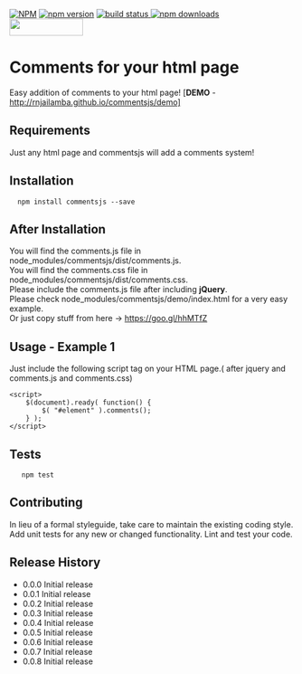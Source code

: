 [![NPM](https://nodei.co/npm/commentsjs.png?downloads=true&downloadRank=true&stars=true)](https://www.npmjs.com/package/commentsjs)
[![npm version](https://badge.fury.io/js/commentsjs.svg)](https://www.npmjs.com/package/commentsjs)
<a href="https://www.npmjs.com/package/commentsjs">
    <img src="https://img.shields.io/travis/badges/shields.svg"
         alt="build status">
</a>
[![npm downloads](https://img.shields.io/npm/dm/commentsjs.svg?style=flat)](https://www.npmjs.com/package/commentsjs)
<a href="http://bower.io/search/?q=commentsjs">
<img src="http://benschwarz.github.io/bower-badges/badge@2x.png" width="130" height="30">
</a>       

Comments for your html page
=======================================

Easy addition of comments to your html page! [**DEMO** - http://rnjailamba.github.io/commentsjs/demo] 

## Requirements

Just any html page and commentsjs will add a comments system! 

## Installation

```shell
  npm install commentsjs --save
```

## After Installation

You will find the comments.js file in node_modules/commentsjs/dist/comments.js.      
You will find the comments.css file in node_modules/commentsjs/dist/comments.css.      
Please include the comments.js file after including **jQuery**.     
Please check node_modules/commentsjs/demo/index.html for a very easy example.    
Or just copy stuff from here -> https://goo.gl/hhMTfZ
  
## Usage - Example 1

Just include the following script tag on your HTML page.( after jquery and comments.js and comments.css)        

```
<script>
	$(document).ready( function() {
		$( "#element" ).comments();
	} );
</script>

```


## Tests

```shell
   npm test
```

## Contributing

In lieu of a formal styleguide, take care to maintain the existing coding style.
Add unit tests for any new or changed functionality. Lint and test your code.

## Release History

* 0.0.0 Initial release
* 0.0.1 Initial release
* 0.0.2 Initial release
* 0.0.3 Initial release
* 0.0.4 Initial release
* 0.0.5 Initial release
* 0.0.6 Initial release
* 0.0.7 Initial release
* 0.0.8 Initial release

